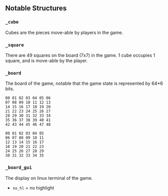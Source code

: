 ## Notable Structures

### `_cube`

Cubes are the pieces move-able by players in the game.

### `_square`

There are 49 squares on the board (7x7) in the game. 1 cube occupies 1 square, and is move-able by the player.

### `_board`

The board of the game, notable that the game state is represented by 64\*6 bits.

```7x7 board
00 01 02 03 04 05 06
07 08 09 10 11 12 13
14 15 16 17 18 19 20
21 22 23 24 25 26 27
28 29 30 31 32 33 34
35 36 37 38 39 40 41
42 43 44 45 46 47 48
```

```6x6 board
00 01 02 03 04 05 
06 07 08 09 10 11
12 13 14 15 16 17
18 19 20 21 22 23
24 25 26 27 28 29
30 31 32 33 34 35
```

### `_board_gui`

The display on linux terminal of the game.

- `no_hl` = no highlight

